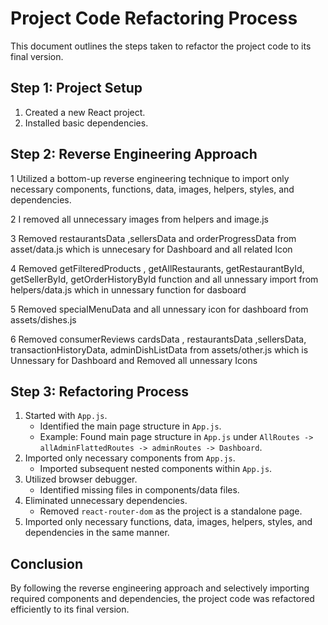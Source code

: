 # Project Code Refactoring Process

This document outlines the steps taken to refactor the project code to its final version.



## Step 1: Project Setup

1. Created a new React project.
2. Installed basic dependencies.

## Step 2: Reverse Engineering Approach

1 Utilized a bottom-up reverse engineering technique to import only necessary components, functions, data, images, helpers, styles, and dependencies.

2 I removed all unnecessary images from helpers and image.js 

3 Removed restaurantsData ,sellersData and orderProgressData from asset/data.js which is unnecesary for Dashboard  and all related Icon

4 Removed getFilteredProducts , getAllRestaurants, getRestaurantById, getSellerById, getOrderHistoryById function  and all unnessary import from helpers/data.js which in unnessary function for dasboard

5 Removed specialMenuData and all unnessary icon for dashboard from assets/dishes.js

6 Removed consumerReviews cardsData , restaurantsData ,sellersData, transactionHistoryData, adminDishListData from assets/other.js which is Unnessary for Dashboard and Removed all unnessary Icons

## Step 3: Refactoring Process

1. Started with `App.js`.
   - Identified the main page structure in `App.js`.
   - Example: Found main page structure in `App.js` under `AllRoutes -> allAdminFlattedRoutes -> adminRoutes -> Dashboard`.
2. Imported only necessary components from `App.js`.
   - Imported subsequent nested components within `App.js`.
3. Utilized browser debugger.
   - Identified missing files in components/data files.
4. Eliminated unnecessary dependencies.
   - Removed `react-router-dom` as the project is a standalone page.
5. Imported only necessary functions, data, images, helpers, styles, and dependencies in the same manner.

## Conclusion

By following the reverse engineering approach and selectively importing required components and dependencies, the project code was refactored efficiently to its final version.
